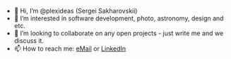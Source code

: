 - 👋 Hi, I’m @plexideas (Sergei Sakharovskii)
- 👀 I’m interested in software development, photo, astronomy, design and etc.
- 💞️ I’m looking to collaborate on any open projects - just write me and we discuss it.
- 📫 How to reach me: [eMail](mailto:8bitago@gmail.com) or [LinkedIn](https://www.linkedin.com/in/plexideas/)

<!---
plexideas/plexideas is a ✨ special ✨ repository because its `README.md` (this file) appears on your GitHub profile.
You can click the Preview link to take a look at your changes.
--->
